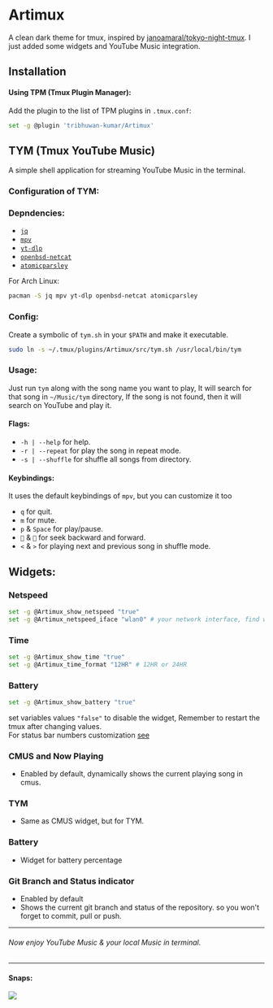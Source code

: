 # Artimux
A clean dark theme for tmux, inspired by [janoamaral/tokyo-night-tmux](https://github.com/janoamaral/tokyo-night-tmux). I just added some widgets and YouTube
Music integration.

## Installation

#### Using TPM (Tmux Plugin Manager):
Add the plugin to the list of TPM plugins in `.tmux.conf`:

```bash
set -g @plugin 'tribhuwan-kumar/Artimux'
```
## TYM (Tmux YouTube Music)
A simple shell application for streaming YouTube Music in the terminal.

### Configuration of TYM:
### Depndencies:
- [`jq`](https://jqlang.github.io/jq/download/)
- [`mpv`](https://mpv.io/installation/)
- [`yt-dlp`](https://github.com/yt-dlp/yt-dlp/wiki/Installation)
- [`openbsd-netcat`](https://ftp.netbsd.org/pub/pkgsrc/current/pkgsrc/net/netcat-openbsd/index.html)
- [`atomicparsley`](https://github.com/wez/atomicparsley#install)

For Arch Linux:
```bash
pacman -S jq mpv yt-dlp openbsd-netcat atomicparsley
```
### Config:
Create a symbolic of `tym.sh` in your `$PATH` and make it executable.
```bash
sudo ln -s ~/.tmux/plugins/Artimux/src/tym.sh /usr/local/bin/tym
```

### Usage:
Just run `tym` along with the song name you want to play, It will search for that song in `~/Music/tym` directory, If the song is not found, then
it will search on YouTube and play it.
#### Flags:
- `-h | --help` for help.
- `-r | --repeat` for play the song in repeat mode.
- `-s | --shuffle` for shuffle all songs from directory.

#### Keybindings:
It uses the default keybindings of `mpv`, but you can customize it too
- `q` for quit.
- `m` for mute.
- `p` & `Space` for play/pause.
- `` & `` for seek backward and forward.
- `<` & `>` for playing next and previous song in shuffle mode.

## Widgets:
### Netspeed
```bash
set -g @Artimux_show_netspeed "true"
set -g @Artimux_netspeed_iface "wlan0" # your network interface, find with ip link
```

### Time
```bash
set -g @Artimux_show_time "true"
set -g @Artimux_time_format "12HR" # 12HR or 24HR
```

### Battery
```bash
set -g @Artimux_show_battery "true"
```
set variables values `"false"` to disable the widget, Remember to restart the tmux after changing values.
<br>
For status bar numbers customization [see](https://github.com/janoamaral/tokyo-night-tmux#the-styles)
### CMUS and Now Playing
- Enabled by default, dynamically shows the current playing song in cmus.

### TYM
- Same as CMUS widget, but for TYM.

### Battery
- Widget for battery percentage

### Git Branch and Status indicator
- Enabled by default
- Shows the current git branch and status of the repository. so you won't forget to commit, pull or push.

<hr>

###### Now enjoy YouTube Music & your local Music in terminal.

<hr>

#### Snaps:
<img src="https://github.com/tribhuwan-kumar/Artimux/assets/118052427/29de7c19-576b-4ae3-8106-23b47f607fca" />

